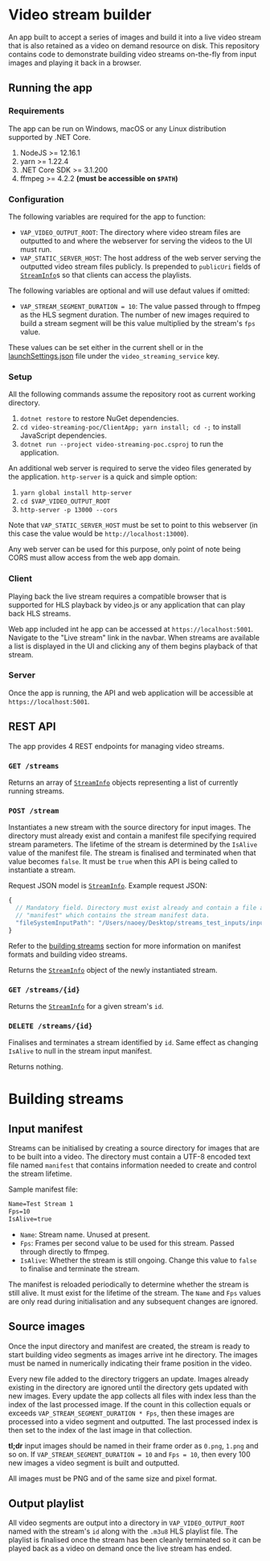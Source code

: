 # Video stream builder

An app built to accept a series of images and build it into a live video stream that is also retained as a video on demand
resource on disk. This repository contains code to demonstrate building video streams on-the-fly from input images and playing
it back in a browser.

## Running the app

### Requirements

The app can be run on Windows, macOS or any Linux distribution supported by .NET Core.

1. NodeJS >= 12.16.1
2. yarn >= 1.22.4
3. .NET Core SDK >= 3.1.200
4. ffmpeg >= 4.2.2 **(must be accessible on `$PATH`)**

### Configuration

The following variables are required for the app to function:
- `VAP_VIDEO_OUTPUT_ROOT`: The directory where video stream files are outputted to and where the webserver for serving the videos to the UI must run.
- `VAP_STATIC_SERVER_HOST`: The host address of the web server serving the outputted video stream files publicly. Is prepended to `publicUri` fields of
[`StreamInfo`](./Streams/StreamInfo.cs)s so that clients can access the playlists.

The following variables are optional and will use defaut values if omitted:
- `VAP_STREAM_SEGMENT_DURATION = 10`: The value passed through to ffmpeg as the HLS segment duration. The number of new images required to build
a stream segment will be this value multiplied by the stream's `fps` value.

These values can be set either in the current shell or in the [launchSettings.json](Properties/launchSettings.json) file under the `video_streaming_service` key.

### Setup

All the following commands assume the repository root as current working directory.

1. `dotnet restore` to restore NuGet dependencies.
2. `cd video-streaming-poc/ClientApp; yarn install; cd -;` to install JavaScript dependencies.
3. `dotnet run --project video-streaming-poc.csproj` to run the application.

An additional web server is required to serve the video files generated by the application. `http-server` is a quick and simple option:
1. `yarn global install http-server`
2. `cd $VAP_VIDEO_OUTPUT_ROOT`
3. `http-server -p 13000 --cors`

Note that `VAP_STATIC_SERVER_HOST` must be set to point to this webserver (in this case the value would be `http://localhost:13000`).

Any web server can be used for this purpose, only point of note being CORS must allow access from the web app domain.

### Client

Playing back the live stream requires a compatible browser that is supported for HLS playback by video.js or any application that can play back HLS streams.

Web app included int he app can be accessed at `https://localhost:5001`. Navigate to the "Live stream" link in the navbar. When streams are available a list is
displayed in the UI and clicking any of them begins playback of that stream.

### Server

Once the app is running, the API and web application will be accessible at `https://localhost:5001`.

## REST API

The app provides 4 REST endpoints for managing video streams.

### `GET /streams`

Returns an array of [`StreamInfo`](./Streams/StreamInfo.cs) objects representing a list of currently running streams.

### `POST /stream`

Instantiates a new stream with the source directory for input images. The directory must already exist and contain a manifest file specifying
required stream parameters. The lifetime of the stream is determined by the `IsAlive` value of the manifest file. The stream is finalised and terminated
when that value becomes `false`. It must be `true` when this API is being called to instantiate a stream.

Request JSON model is [`StreamInfo`](./Streams/StreamInfo.cs). Example request JSON:
```js
{
  // Mandatory field. Directory must exist already and contain a file at its root named
  // "manifest" which contains the stream manifest data.
  "fileSystemInputPath": "/Users/naoey/Desktop/streams_test_inputs/input_01"
}
```

Refer to the [building streams](#building-streams) section for more information on manifest formats and building video streams.

Returns the [`StreamInfo`](./Streams/StreamInfo.cs) object of the newly instantiated stream.

### `GET /streams/{id}`

Returns the [`StreamInfo`](./Streams/StreamInfo.cs) for a given stream's `id`.

### `DELETE /streams/{id}`

Finalises and terminates a stream identified by `id`. Same effect as changing `IsAlive` to null in the stream input manifest.

Returns nothing.

# Building streams

## Input manifest

Streams can be initialised by creating a source directory for images that are to be built into a video. The directory must contain a UTF-8 encoded text file
named `manifest` that contains information needed to create and control the stream lifetime.

Sample manifest file:
```txt
Name=Test Stream 1
Fps=10
IsAlive=true
```

- `Name`: Stream name. Unused at present.
- `Fps`: Frames per second value to be used for this stream. Passed through directly to ffmpeg.
- `IsAlive`: Whether the stream is still ongoing. Change this value to `false` to finalise and terminate the stream.

The manifest is reloaded periodically to determine whether the stream is still alive. It must exist for the lifetime of the stream. The `Name` and `Fps` values
are only read during initialisation and any subsequent changes are ignored.

## Source images

Once the input directory and manifest are created, the stream is ready to start building video segments as images arrive int he directory. The images  must be named in numerically
indicating their frame position in the video.

Every new file added to the directory triggers an update. Images already existing in the directory are ignored until the directory gets updated with new images. Every update the app collects all files with index less than the index of the
last processed image. If the count in this collection equals or exceeds `VAP_STREAM_SEGMENT_DURATION * Fps`, then these images are processed into a video segment and outputted. The last processed index is then set to the index of the last image
in that collection.

**tl;dr** input images should be named in their frame order as `0.png`, `1.png` and so on. If `VAP_STREAM_SEGMENT_DURATION = 10` and `Fps = 10`, then every 100 new images
a video segment is built and outputted.

All images must be PNG and of the same size and pixel format.

## Output playlist

All video segments are output into a directory in `VAP_VIDEO_OUTPUT_ROOT` named with the stream's `id` along with the `.m3u8` HLS playlist file. The playlist is finalised once the stream has
been cleanly terminated so it can be played back as a video on demand once the live stream has ended.
